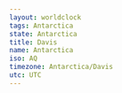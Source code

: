 ```yaml
---
layout: worldclock
tags: Antarctica
state: Antarctica
title: Davis
name: Antarctica
iso: AQ
timezone: Antarctica/Davis
utc: UTC
---
```


